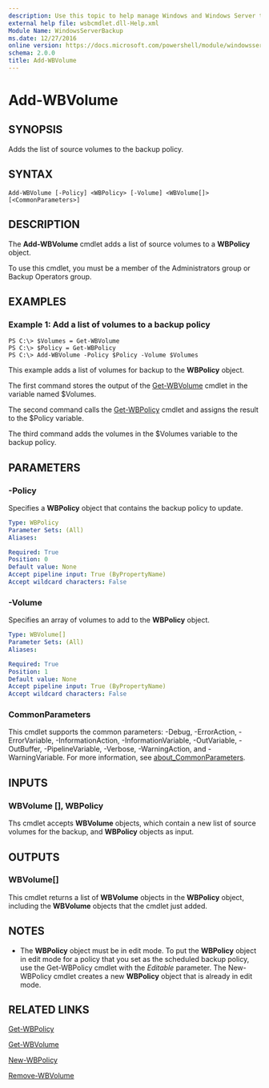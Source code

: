 ```yaml
---
description: Use this topic to help manage Windows and Windows Server technologies with Windows PowerShell.
external help file: wsbcmdlet.dll-Help.xml
Module Name: WindowsServerBackup
ms.date: 12/27/2016
online version: https://docs.microsoft.com/powershell/module/windowsserverbackup/add-wbvolume?view=windowsserver2019-ps&wt.mc_id=ps-gethelp
schema: 2.0.0
title: Add-WBVolume
---
```


# Add-WBVolume

## SYNOPSIS
Adds the list of source volumes to the backup policy.

## SYNTAX

```
Add-WBVolume [-Policy] <WBPolicy> [-Volume] <WBVolume[]> [<CommonParameters>]
```

## DESCRIPTION
The **Add-WBVolume** cmdlet adds a list of source volumes to a **WBPolicy** object.

To use this cmdlet, you must be a member of the Administrators group or Backup Operators group.

## EXAMPLES

### Example 1: Add a list of volumes to a backup policy
```
PS C:\> $Volumes = Get-WBVolume
PS C:\> $Policy = Get-WBPolicy
PS C:\> Add-WBVolume -Policy $Policy -Volume $Volumes
```

This example adds a list of volumes for backup to the **WBPolicy** object.

The first command stores the output of the [Get-WBVolume](./Get-WBVolume.md) cmdlet in the variable named $Volumes.

The second command calls the [Get-WBPolicy](./Get-WBPolicy.md) cmdlet and assigns the result to the $Policy variable.

The third command adds the volumes in the $Volumes variable to the backup policy.

## PARAMETERS

### -Policy
Specifies a **WBPolicy** object that contains the backup policy to update.

```yaml
Type: WBPolicy
Parameter Sets: (All)
Aliases: 

Required: True
Position: 0
Default value: None
Accept pipeline input: True (ByPropertyName)
Accept wildcard characters: False
```

### -Volume
Specifies an array of volumes to add to the **WBPolicy** object.

```yaml
Type: WBVolume[]
Parameter Sets: (All)
Aliases: 

Required: True
Position: 1
Default value: None
Accept pipeline input: True (ByPropertyName)
Accept wildcard characters: False
```

### CommonParameters
This cmdlet supports the common parameters: -Debug, -ErrorAction, -ErrorVariable, -InformationAction, -InformationVariable, -OutVariable, -OutBuffer, -PipelineVariable, -Verbose, -WarningAction, and -WarningVariable. For more information, see [about_CommonParameters](https://go.microsoft.com/fwlink/?LinkID=113216).

## INPUTS

### WBVolume [], WBPolicy
Ths cmdlet accepts **WBVolume** objects, which contain a new list of source volumes for the backup, and **WBPolicy** objects as input.

## OUTPUTS

### WBVolume[]
This cmdlet returns a list of **WBVolume** objects in the **WBPolicy** object, including the **WBVolume** objects that the cmdlet just added.

## NOTES
* The **WBPolicy** object must be in edit mode. To put the **WBPolicy** object in edit mode for a policy that you set as the scheduled backup policy, use the Get-WBPolicy cmdlet with the *Editable* parameter. The New-WBPolicy cmdlet creates a new **WBPolicy** object that is already in edit mode.

## RELATED LINKS

[Get-WBPolicy](./Get-WBPolicy.md)

[Get-WBVolume](./Get-WBVolume.md)

[New-WBPolicy](./New-WBPolicy.md)

[Remove-WBVolume](./Remove-WBVolume.md)


